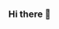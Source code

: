 ### Hi there 👋

<!--
**Alan-Rodriguez98/Alan-Rodriguez98** is a ✨ _special_ ✨ repository because its `README.md` (this file) appears on your GitHub profile.

Here are some ideas to get you started:

🙍‍♂️ About me:

► 🗨️ Ask me about: PHP, HTML, CCS, Javascript, Codeigniter 4.
► 📧 How to contact me alandejesus98@hotmail.com.
► 🏫 I'm currently learning Git, SQL Server, C#, Python.

🛠️ Languages and Tools:
